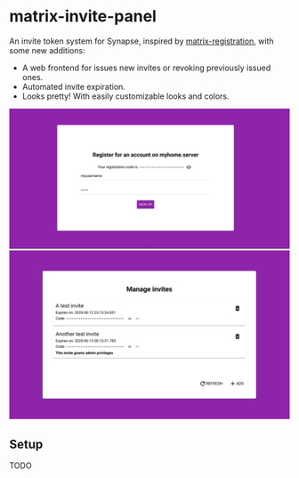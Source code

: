 # matrix-invite-panel

An invite token system for Synapse, inspired by
[matrix-registration](https://github.com/zeratax/matrix-registration), with some new additions:

- A web frontend for issues new invites or revoking previously issued ones.
- Automated invite expiration.
- Looks pretty! With easily customizable looks and colors.

![Registration page](images/register.png)
![Invites page](images/invites.png)

## Setup

TODO
